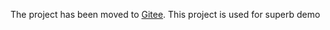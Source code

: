 The project has been moved to [Gitee](https://gitee.com/info-superbahn-ict/yolov4-demo). This project is used for superb demo
